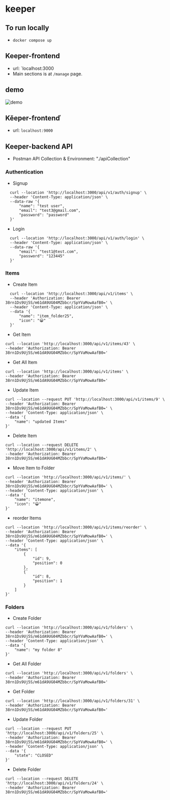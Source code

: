 # keeper

## To run locally
- `docker compose up`

## Keeper-frontend
- url: `localhost:3000
- Main sections is at `/manage` page.

## demo
![demo]("./demo/keeper.gif)

## Kěeper-frontenď
- url: `localhost:9000`

## Keeper-backend API
- Postman API Collection & Environment: "./apiCollection"

### Authentication
- Signup
```curl
  curl --location 'http://localhost:3000/api/v1/auth/signup' \
  --header 'Content-Type: application/json' \
  --data-raw '{
      "name": "test user",
      "email": "test3@gmail.com",
      "password": "password"
  }'
```

- Login
```curl
  curl --location 'http://localhost:3000/api/v1/auth/login' \
  --header 'Content-Type: application/json' \
  --data-raw '{
      "email": "test1@test.com",
      "password": "123445"
  }'
```

### Items

- Create Item
```curl
  curl --location 'http://localhost:3000/api/v1/items' \
  --header 'Authorization: Bearer 38rn1Ds9Uj5S/m61dA9UG04MZbbcr/SpYVaMowAafB0=' \
  --header 'Content-Type: application/json' \
  --data '{
      "name": "item_folder25",
      "icon": "😀"
  }'
```
- Get Item
```curl
curl --location 'http://localhost:3000/api/v1/items/43' \
--header 'Authorization: Bearer 38rn1Ds9Uj5S/m61dA9UG04MZbbcr/SpYVaMowAafB0='
```
- Get All Item
```curl
curl --location 'http://localhost:3000/api/v1/items' \
--header 'Authorization: Bearer 38rn1Ds9Uj5S/m61dA9UG04MZbbcr/SpYVaMowAafB0='
```

- Update Item
```curl
curl --location --request PUT 'http://localhost:3000/api/v1/items/9' \
--header 'Authorization: Bearer 38rn1Ds9Uj5S/m61dA9UG04MZbbcr/SpYVaMowAafB0=' \
--header 'Content-Type: application/json' \
--data '{
    "name": "updated Items"
}'
```

- Delete Item
```curl
curl --location --request DELETE 'http://localhost:3000/api/v1/items/2' \
--header 'Authorization: Bearer 38rn1Ds9Uj5S/m61dA9UG04MZbbcr/SpYVaMowAafB0='
```
- Move Item to Folder
```curl
curl --location 'http://localhost:3000/api/v1/items/' \
--header 'Authorization: Bearer 38rn1Ds9Uj5S/m61dA9UG04MZbbcr/SpYVaMowAafB0=' \
--header 'Content-Type: application/json' \
--data '{
    "name": "itemone",
    "icon": "😀"
}'
```

- reorder Items
```curl
curl --location 'http://localhost:3000/api/v1/items/reorder' \
--header 'Authorization: Bearer 38rn1Ds9Uj5S/m61dA9UG04MZbbcr/SpYVaMowAafB0=' \
--header 'Content-Type: application/json' \
--data '{
    "items": [
        {
            "id": 9,
            "position": 0
        },
        {`
            "id": 8,
            "position": 1
        }
    ]
}'
```

### Folders

- Create Folder
```curl
curl --location 'http://localhost:3000/api/v1/folders' \
--header 'Authorization: Bearer 38rn1Ds9Uj5S/m61dA9UG04MZbbcr/SpYVaMowAafB0=' \
--header 'Content-Type: application/json' \
--data '{
    "name": "my folder 8"
}'
```

- Get All Folder
```curl
curl --location 'http://localhost:3000/api/v1/folders' \
--header 'Authorization: Bearer 38rn1Ds9Uj5S/m61dA9UG04MZbbcr/SpYVaMowAafB0='
```

- Get Folder
```curl
curl --location 'http://localhost:3000/api/v1/folders/31' \
--header 'Authorization: Bearer 38rn1Ds9Uj5S/m61dA9UG04MZbbcr/SpYVaMowAafB0='
```
- Update Folder
```curl
curl --location --request PUT 'http://localhost:3000/api/v1/folders/25' \
--header 'Authorization: Bearer 38rn1Ds9Uj5S/m61dA9UG04MZbbcr/SpYVaMowAafB0=' \
--header 'Content-Type: application/json' \
--data '{
    "state": "CLOSED"
}'
```

- Delete Folder
```curl
curl --location --request DELETE 'http://localhost:3000/api/v1/folders/24' \
--header 'Authorization: Bearer 38rn1Ds9Uj5S/m61dA9UG04MZbbcr/SpYVaMowAafB0='
```





